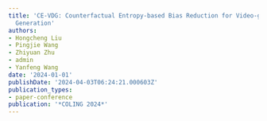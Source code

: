 ```yaml
---
title: 'CE-VDG: Counterfactual Entropy-based Bias Reduction for Video-grounded Dialogue
  Generation'
authors:
- Hongcheng Liu
- Pingjie Wang
- Zhiyuan Zhu
- admin
- Yanfeng Wang
date: '2024-01-01'
publishDate: '2024-04-03T06:24:21.000603Z'
publication_types:
- paper-conference
publication: '*COLING 2024*'
---
```

